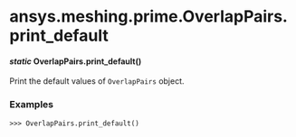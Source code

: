 # ansys.meshing.prime.OverlapPairs.print_default

<a id="ansys.meshing.prime.OverlapPairs.print_default"></a>

#### *static* OverlapPairs.print_default()

Print the default values of `OverlapPairs` object.

### Examples

```pycon
>>> OverlapPairs.print_default()
```

<!-- !! processed by numpydoc !! -->

